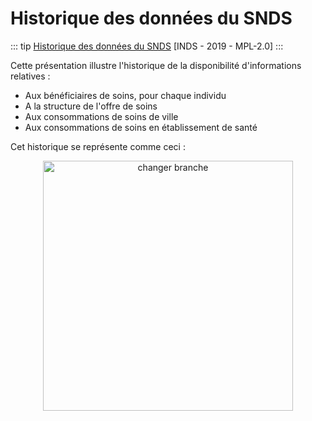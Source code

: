 # Historique des données du SNDS
<!-- SPDX-License-Identifier: MPL-2.0 -->

::: tip
[Historique des données du SNDS](/assets/src/2019_INDS_Historique-des-données-SNDS.pptx) [INDS - 2019 - MPL-2.0]
:::

Cette présentation illustre l'historique de la disponibilité d'informations relatives :
- Aux bénéficiaires de soins, pour chaque individu
- A la structure de l'offre de soins
- Aux consommations de soins de ville
- Aux consommations de soins en établissement de santé

Cet historique se représente comme ceci :  

<p style="text-align:center;">
<img src="/assets/img/historique_donnees_snds.PNG" alt="changer branche" width="400"/>
</p>
